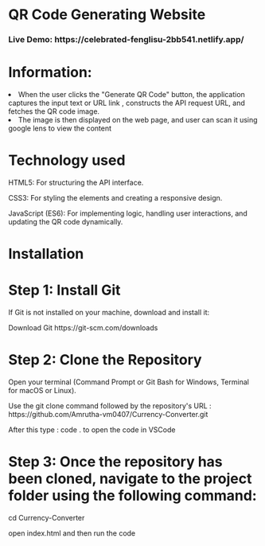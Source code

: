 <h1>QR Code Generating Website</h1>
<h3>Live Demo: https://celebrated-fenglisu-2bb541.netlify.app/</h3>
<h1>Information:</h1>
<li>When the user clicks the "Generate QR Code" button, the application captures the input text or URL link , constructs the API request URL,   and fetches the QR code image.</li>
<li>The image is then displayed on the web page, and user can scan it using google lens to view the content</li>
<h1>Technology used</h1>
<p>HTML5: For structuring the API interface.</p>
<p>CSS3: For styling the elements and creating a responsive design.</p>
<p>JavaScript (ES6): For implementing logic, handling user interactions, and updating the QR code dynamically.</p>

<h1>Installation</h1>

<h1>Step 1: Install Git </h1>
<p>If Git is not installed on your machine, download and install it:</p>
<p>Download Git https://git-scm.com/downloads</p>


<h1>Step 2: Clone the Repository</h1>
<p>Open your terminal (Command Prompt or Git Bash for Windows, Terminal for macOS or Linux).</p>
<p>Use the git clone command followed by the repository's URL : https://github.com/Amrutha-vm0407/Currency-Converter.git</p>
<p>After this type : code . to open the code in VSCode</p>



<h1>Step 3: Once the repository has been cloned, navigate to the project folder using the following command:</h1>
<p>cd Currency-Converter</p>
<p>open index.html and then run the code </p>
